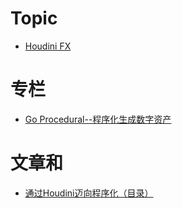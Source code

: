 # Topic
* [Houdini FX](https://www.zhihu.com/topic/20709732/hot)

# 专栏

* [Go Procedural--程序化生成数字资产](https://zhuanlan.zhihu.com/goprocedural)

# 文章和

* [通过Houdini迈向程序化（目录）](https://zhuanlan.zhihu.com/p/78841856)




